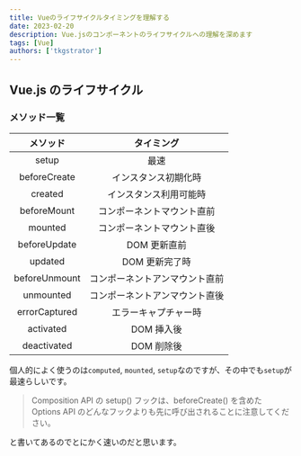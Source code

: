 ```yaml
---
title: Vueのライフサイクルタイミングを理解する
date: 2023-02-20
description: Vue.jsのコンポーネントのライフサイクルへの理解を深めます
tags: [Vue]
authors: ['tkgstrator']
---
```


## Vue.js のライフサイクル

### メソッド一覧

|   メソッド    |           タイミング           |
| :-----------: | :----------------------------: |
|     setup     |              最速              |
| beforeCreate  |      インスタンス初期化時      |
|    created    |     インスタンス利用可能時     |
|  beforeMount  |   コンポーネントマウント直前   |
|    mounted    |   コンポーネントマウント直後   |
| beforeUpdate  |          DOM 更新直前          |
|    updated    |         DOM 更新完了時         |
| beforeUnmount | コンポーネントアンマウント直前 |
|   unmounted   | コンポーネントアンマウント直後 |
| errorCaptured |      エラーキャプチャー時      |
|   activated   |           DOM 挿入後           |
|  deactivated  |           DOM 削除後           |

個人的によく使うのは`computed`, `mounted`, `setup`なのですが、その中でも`setup`が最速らしいです。

> Composition API の setup() フックは、beforeCreate() を含めた Options API のどんなフックよりも先に呼び出されることに注意してください。

と書いてあるのでとにかく速いのだと思います。
